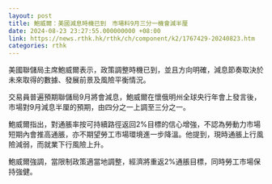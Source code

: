```yaml
---
layout: post
title: 鮑威爾：美國減息時機已到　市場料9月三分一機會減半厘
date: 2024-08-23 23:27:55.000000000 +08:00
link: https://news.rthk.hk/rthk/ch/component/k2/1767429-20240823.htm
categories: rthk
---
```


美國聯儲局主席鮑威爾表示，政策調整時機已到，並且方向明確，減息節奏取決於未來取得的數據、發展前景及風險平衡情況。

交易員普遍預期聯儲局9月將會減息，鮑威爾在懷俄明州全球央行年會上發言後，市場對9月減息半厘的預期，由四分之一上調至三分之一。

鮑威爾指出，對通脹率按可持續路徑返回2%目標的信心增強，不認為勞動力市場短期內會推高通脹，亦不期望勞工市場環境進一步降溫。他提到，現時通脹上行風險減弱，而就業下行風險上升。

鮑威爾強調，當限制政策適當地調整，經濟將重返2%通脹目標，同時勞工市場保持強健。
